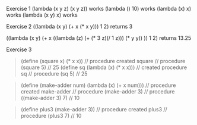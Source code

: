 Exercise 1
(lambda (x y z) (x y z)) works
(lambda () 10) works
(lambda (x) x) works
(lambda (x y) x) works

Exercise 2
((lambda (x y) (+ x (* x y))) 1 2) returns 3

((lambda (x y) 
  (+ x
    ((lambda (z) (+ (* 3 z)(/ 1 z))) (* y y))
    ))
1 2) returns 13.25

Exercise 3
> (define (square x) (* x x))
// procedure created
> square
// procedure
> (square 5)
// 25
> (define sq (lambda (x) (* x x)))
// created procedure
> sq
// procedure
> (sq 5)
// 25

> (define (make-adder num)
    (lambda (x) (+ x num)))
// procedure created
> make-adder
// procedure
> (make-adder 3)
// procedure
> ((make-adder 3) 7)
// 10

> (define plus3 (make-adder 3))
// procedure created
> plus3
// procedure
> (plus3 7)
// 10
